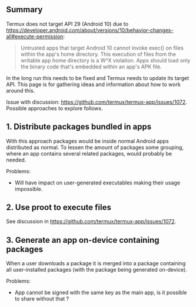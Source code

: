 ## Summary
Termux does not target API 29 (Android 10) due to https://developer.android.com/about/versions/10/behavior-changes-all#execute-permission:

> Untrusted apps that target Android 10 cannot invoke exec() on files within the app's home directory. This execution of files from the writable app home directory is a W^X violation. Apps should load only the binary code that's embedded within an app's APK file.

In the long run this needs to be fixed and Termux needs to update its target API. This page is for gathering ideas and information about how to work around this.

Issue with discussion: https://github.com/termux/termux-app/issues/1072. Possible approaches to explore follows.

## 1. Distribute packages bundled in apps
With this approach packages would be inside normal Android apps distributed as normal. To lessen the amount of packages some grouping, where an app contains several related packages, would probably be needed.

Problems:

* Will have impact on user-generated executables making their usage impossible.

## 2. Use proot to execute files
See discussion in https://github.com/termux/termux-app/issues/1072.

## 3. Generate an app on-device containing packages
When a user downloads a package it is merged into a package containing all user-installed packages (with the package being generated on-device).

Problems:

* App cannot be signed with the same key as the main app, is it possible to share without that ?